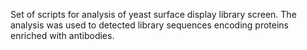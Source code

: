 Set of scripts for analysis of yeast surface display library screen. The analysis was used to detected library sequences encoding proteins enriched with antibodies.  
